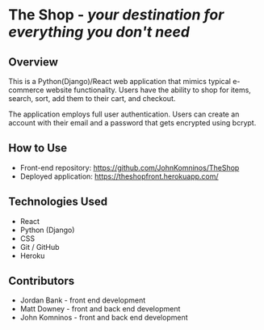 # The Shop - *your destination for everything you don't need*

## Overview
This is a Python(Django)/React web application that mimics typical e-commerce website functionality. Users have the ability to shop for items, search, sort, add them to their cart, and checkout.

The application employs full user authentication. Users can create an account with their email and a password that gets encrypted using bcrypt.

## How to Use
* Front-end repository: https://github.com/JohnKomninos/TheShop
* Deployed application: https://theshopfront.herokuapp.com/

## Technologies Used
* React
* Python (Django)
* CSS
* Git / GitHub
* Heroku

## Contributors
* Jordan Bank - front end development
* Matt Downey - front and back end development
* John Komninos - front and back end development
